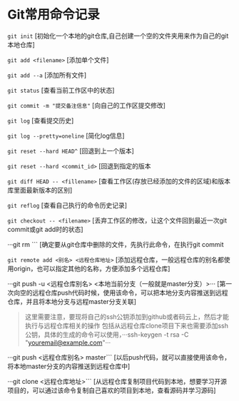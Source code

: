 # Git常用命令记录

 ```git init``` [初始化一个本地的git仓库,自己创建一个空的文件夹用来作为自己的git本地仓库]

 ```git add <filename>``` [添加单个文件] 
 
 ```git add --a``` [添加所有文件]

 ```git status``` [查看当前工作区中的状态]

 ```git commit -m "提交备注信息"``` [向自己的工作区提交修改]

 ```git log``` [查看提交历史]
 
 ```git log --pretty=oneline``` [简化log信息]

 ```git reset --hard HEAD^``` [回退到上一个版本]

 ```git reset --hard <commit_id>``` [回退到指定的版本
 
 ```git diff HEAD -- <fillename>``` [查看工作区(存放已经添加的文件的区域)和版本库里面最新版本的区别]

 ```git reflog``` [查看自己执行的命令历史记录]
 
 ```git checkout -- <filename>``` [丢弃工作区的修改，让这个文件回到最近一次git commit或git add时的状态]
 
 ···git rm <filename>``` [确定要从git仓库中删除的文件，先执行此命令，在执行git commit
 
 ```git remote add <别名> <远程仓库地址>``` [添加远程仓库，一般远程仓库的别名都使用origin，也可以指定其他的名称，方便添加多个远程仓库]
 
 ···git push -u <远程仓库别名> <本地当前分支（一般就是master分支）>··· [第一次向空的远程仓库push代码时候，使用该命令，可以把本地分支内容推送到远程仓库，并且将本地分支与远程master分支关联]
 
 > 这里需要注意，要现将自己的ssh公钥添加到github或者码云上，然后才能执行与远程仓库相关的操作
 > 包括从远程仓库clone项目下来也需要添加ssh公钥，具体的生成的命令可以使用，···ssh-keygen -t rsa -C "youremail@example.com"···
 
 ···git push <远程仓库别名> master``` [以后push代码，就可以直接使用该命令，将本地master分支的内容推送到远程仓库中]
 
 ···git clone <远程仓库地址>``` [从远程仓库复制项目代码到本地，想要学习开源项目的，可以通过该命令复制自己喜欢的项目到本地，查看源码并学习源码]